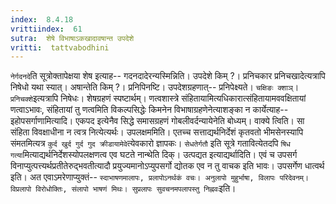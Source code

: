 ```yaml
---
index:  8.4.18
vrittiindex:  61
sutra:  शेषे विभाषाऽकखादावषान्त उपदेशे
vritti:  tattvabodhini 
---
```


`नेर्गदनदे`ति सूत्रोक्तापेक्षया शेष इत्याह-- गदनदादेरन्यस्मिन्निति। उपदेशे किम् ?। प्रनिचकार प्रनिचखादेत्यत्रापि निषेधो यथा स्यात्। अषान्तेति किम् ?। प्रनिपिनष्टि। उपदेशग्रहणात्-- प्रनिपेक्ष्यते। `चक्षिङः क्शाञ्`। `प्रनिचक्शे`इत्यत्रापि निषेधः। शेषग्रहणं स्पष्टार्थम्। णत्वशास्त्रे संहितायामित्यधिकारात्संहितायामववक्षितायां णत्वाऽभावः, संहितायां तु णत्वमिति विकल्पसिद्धेः किमनेन विभाषाग्रहणेनेत्याशङ्का न कार्येत्याह-- इहोपसर्गाणामित्यादि। एकपद इत्येनैव सिद्धे समासग्रहणं गोबलीवर्दन्यायेनेति बोध्यम्। वाक्ये त्विति। सा संहिता विवक्षाधीना न त्वत्र नित्येत्यर्थः। उपलक्षममिति। एतच्च सत्ताद्यर्थनिर्देशं कृतवतो भीमसेनस्यापि संमतमित्यत्र `कुर्द खुर्द गुर्द गुद क्रीडायामेवे`त्येवकारो ज्ञापकः। `सेधतेर्गतौ` इति सूत्रे गतावित्येतदपि `षिध गत्या`मित्याद्यर्थनिर्देशस्योपलक्षणत्व एव घटते नान्थेति दिक्। उत्पद्यत इत्याद्यर्थादिति। एवं च उपसर्ग विनाप्युत्पत्त्यर्थप्रतीतेरुद्भवतीत्यादौ प्रयुज्यमानोऽप्युपसर्गो द्योतक एव न तु वाचक इति भावः। उपसर्गेण धात्वर्थ इति। अत एवाऽमरेणाप्युक्तं-- `स्दाभाषणमालापः, प्रलापोऽनर्थकं वचः। अनुलापो मुहुर्भाषा, विलापः परिदेवनम्। विप्रलापो विरोधोक्तिः, संलापो भाषणं मिथः। सुप्रलापः सुवचनमपलापस्तु निह्नवः`इति।

